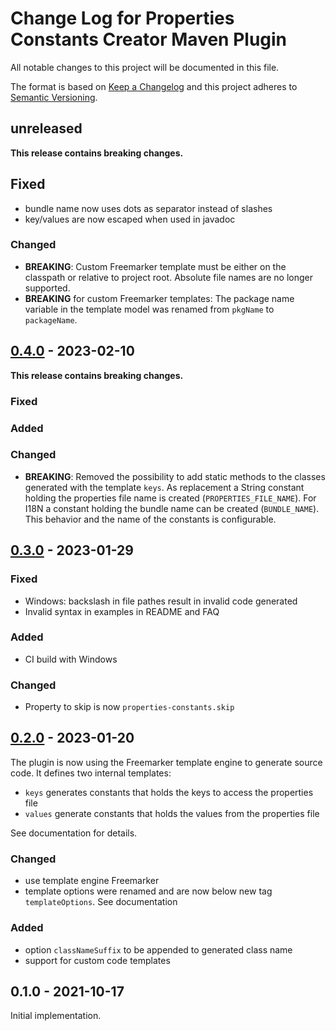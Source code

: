 
# Change Log for Properties Constants Creator Maven Plugin

All notable changes to this project will be documented in this file.

The format is based on [Keep a Changelog](http://keepachangelog.com/en/1.0.0/)
and this project adheres to [Semantic Versioning](http://semver.org/spec/v2.0.0.html).

## unreleased

**This release contains breaking changes.**

## Fixed

* bundle name now uses dots as separator instead of slashes
* key/values are now escaped when used in javadoc

### Changed

* **BREAKING**: Custom Freemarker template must be either on the classpath  or
  relative to project root. Absolute file names are no longer supported.
* **BREAKING** for custom Freemarker templates: The package name variable in
  the template model was renamed from `pkgName` to `packageName`.

## [0.4.0] - 2023-02-10

**This release contains breaking changes.**

### Fixed

### Added

### Changed

* **BREAKING**: Removed the possibility to add static methods to the classes
  generated with the template `keys`. As replacement a String constant holding
  the properties file name is created (`PROPERTIES_FILE_NAME`). For I18N a
  constant holding the bundle name can be created (`BUNDLE_NAME`). This behavior
  and the name of the constants is configurable.

## [0.3.0] - 2023-01-29

### Fixed

* Windows: backslash in file pathes result in invalid code generated
* Invalid syntax in examples in README and FAQ

### Added

* CI build with Windows

### Changed

* Property to skip is now `properties-constants.skip`


## [0.2.0] - 2023-01-20

The plugin is now using the Freemarker template engine to generate source
code. It defines two internal templates:

* `keys` generates constants that holds the keys to access the properties file
* `values` generate constants that holds the values from the properties file

See documentation for details.

### Changed

* use template engine Freemarker
* template options were renamed and are now below new tag `templateOptions`. See
  documentation

### Added

* option `classNameSuffix` to be appended to generated class name
* support for custom code templates


## 0.1.0 - 2021-10-17

Initial implementation.



[0.4.0]: https://github.com/rakus/properties-constants-maven-plugin/compare/v0.3.0...v0.4.0
[0.3.0]: https://github.com/rakus/properties-constants-maven-plugin/compare/v0.2.0...v0.3.0
[0.2.0]: https://github.com/rakus/properties-constants-maven-plugin/compare/v0.1.0...v0.2.0

[//]:  vim:ft=markdown:ai:et:ts=4:spelllang=en_us:spell:tw=80
